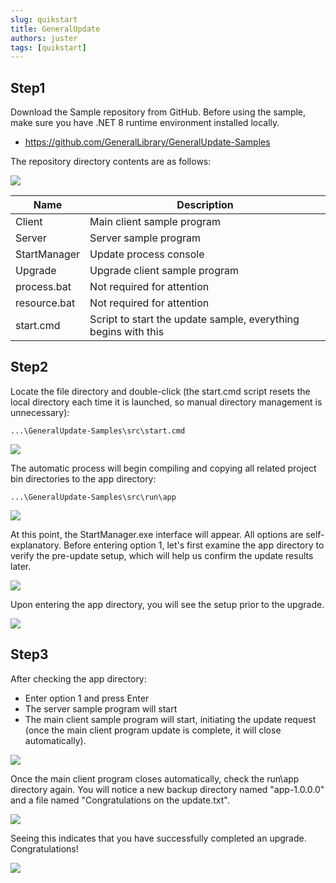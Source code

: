 ```yaml
---
slug: quikstart
title: GeneralUpdate
authors: juster
tags: [quikstart]
---
```




## Step1

Download the Sample repository from GitHub. Before using the sample, make sure you have .NET 8 runtime environment installed locally.

- https://github.com/GeneralLibrary/GeneralUpdate-Samples

The repository directory contents are as follows:

![](imgs\content.png)

| Name         | Description                                                  |
| ------------ | ------------------------------------------------------------ |
| Client       | Main client sample program                                   |
| Server       | Server sample program                                        |
| StartManager | Update process console                                       |
| Upgrade      | Upgrade client sample program                                |
| process.bat  | Not required for attention                                   |
| resource.bat | Not required for attention                                   |
| start.cmd    | Script to start the update sample, everything begins with this |

## Step2

Locate the file directory and double-click (the start.cmd script resets the local directory each time it is launched, so manual directory management is unnecessary):

```shell
...\GeneralUpdate-Samples\src\start.cmd
```

![](imgs\build.png)



The automatic process will begin compiling and copying all related project bin directories to the app directory:

```
...\GeneralUpdate-Samples\src\run\app
```

![](imgs\build.png)



At this point, the StartManager.exe interface will appear. All options are self-explanatory. Before entering option 1, let's first examine the app directory to verify the pre-update setup, which will help us confirm the update results later.

![](imgs\manager.png)



Upon entering the app directory, you will see the setup prior to the upgrade.

![](imgs\rundir.png)



## Step3

After checking the app directory:

- Enter option 1 and press Enter
- The server sample program will start
- The main client sample program will start, initiating the update request (once the main client program update is complete, it will close automatically).

![](imgs\upgrade.png)



Once the main client program closes automatically, check the run\app directory again. You will notice a new backup directory named "app-1.0.0.0" and a file named "Congratulations on the update.txt".

![](imgs\rundir2.png)

Seeing this indicates that you have successfully completed an upgrade. Congratulations!

![](imgs\result.png)
